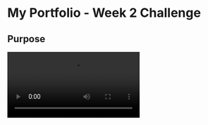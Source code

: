# My Portfolio - Week 2 Challenge

## Purpose

![Portfolio Preview gif](https://github.com/AshisPatel/My-Portfolio-Week-2-Challenge/blob/main/assets/videos/portfolio-preview.webm)
